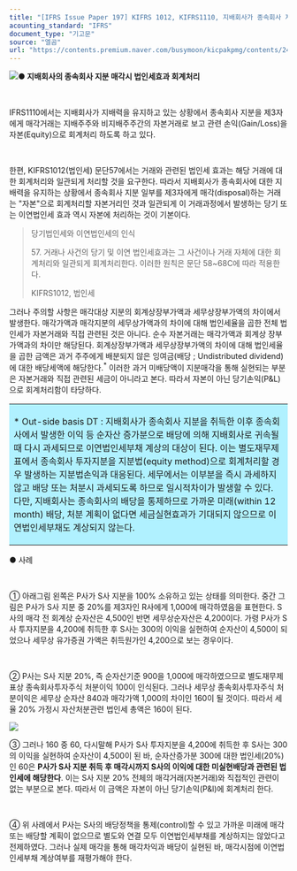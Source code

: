 ```yaml
---
title: "[IFRS Issue Paper 197] KIFRS 1012, KIFRS1110, 지배회사가 종속회사 지분 일부 매각시 발생한 법인세의 자본 또는 손익 회계처리"
acounting_standard: "IFRS"
document_type: "기고문"
source: "엘곰"
url: "https://contents.premium.naver.com/busymoon/kicpakpmg/contents/240816155431250ys"
---
```

![](https://n2.news.naver.com/l.gif?type=content)**● 지배회사의 종속회사 지분 매각시 법인세효과 회계처리**

​

IFRS1110에서는 지배회사가 지배력을 유지하고 있는 상황에서 종속회사 지분을 제3자에게 매각거래는 지배주주와 비지배주주간의 자본거래로 보고 관련 손익(Gain/Loss)을 자본(Equity)으로 회계처리 하도록 하고 있다.

​

한편, KIFRS1012(법인세) 문단57에서는 거래와 관련된 법인세 효과는 해당 거래에 대한 회계처리와 일관되게 처리할 것을 요구한다. 따라서 지배회사가 종속회사에 대한 지배력을 유지하는 상황에서 종속회사 지분 일부를 제3자에게 매각(disposal)하는 거래는 "자본"으로 회계처리할 자본거리인 것과 일관되게 이 거래과정에서 발생하는 당기 또는 이연법인세 효과 역시 자본에 처리하는 것이 기본이다.

> 당기법인세와 이연법인세의 인식
> 
> 57\. 거래나 사건의 당기 및 이연 법인세효과는 그 사건이나 거래 자체에 대한 회계처리와 일관되게 회계처리한다. 이러한 원칙은 문단 58~68C에 따라 적용한다.
> 
> KIFRS1012, 법인세

그러나 주의할 사항은 매각대상 지분의 회계상장부가액과 세무상장부가액의 차이에서 발생한다. 매각가액과 매각지분의 세무상가액과의 차이에 대해 법인세율을 곱한 전체 법인세가 자본거래와 직접 관련된 것은 아니다. 순수 자본거래는 매각가액과 회계상 장부가액과의 차이만 해당된다. 회계상장부가액과 세무상장부가액의 차이에 대해 법인세율을 곱한 금액은 과거 주주에게 배분되지 않은 잉여금(배당 ; Undistributed dividend)에 대한 배당세액에 해당한다.<sup>*</sup> 이러한 과거 미배당액이 지분매각을 통해 실현되는 부분은 자본거래와 직접 관련된 세금이 아니라고 본다. 따라서 자본이 아닌 당기손익(P&L)으로 회계처리함이 타당하다.

<table style=""><tbody><tr><td colspan="3" rowspan="1" style="width: 100.0%; height: 129.0px;  background-color: #b0f1ff;"><div><p style=""><span style="">* Out-side basis DT : 지배회사가 종속회사 지분을 취득한 이후 종속회사에서 발생한 이익 등 순자산 증가분으로 배당에 의해 지배회사로 귀속될 때 다시 과세되므로 이연법인세부채 계상의 대상이 된다. 이는 별도재무제표에서 종속회사 투자지분을 지분법(equity method)으로 회계처리할 경우 발생하는 지분법손익과 대응된다. 세무에서는 이부분을 즉시 과세하지 않고 배당 또는 처분시 과세되도록 하므로 일시적차이가 발생할 수 있다. 다만, 지배회사는 종속회사의 배당을 통제하므로 가까운 미래(within 12 month) 배당, 처분 계획이 없다면 세금실현효과가 기대되지 않으므로 이연법인세부채도 계상되지 않는다.</span></p></div></td></tr></tbody></table>

● 사례

​

① 아래그림 왼쪽은 P사가 S사 지분을 100% 소유하고 있는 상태를 의미한다. 중간 그림은 P사가 S사 지분 중 20%를 제3자인 R사에게 1,000에 매각하였음을 표현한다. S사의 매각 전 회계상 순자산은 4,500인 반면 세무상순자산은 4,200이다. 가령 P사가 S사 투자지분을 4,200에 취득한 후 S사는 300의 이익을 실현하여 순자산이 4,500이 되었으나 세무상 유가증권 가액은 취득원가인 4,200으로 보는 경우이다.

​

② P사는 S사 지분 20%, 즉 순자산기준 900을 1,000에 매각하였으므로 별도재무제표상 종속회사투자주식 처분이익 100이 인식된다. 그러나 세무상 종속회사투자주식 처분이익은 세무상 순자산 840과 매각가액 1,000의 차이인 160이 될 것이다. 따라서 세율 20% 가정시 자산처분관련 법인세 총액은 160이 된다.

![](https://scs-phinf.pstatic.net/MjAyNDA4MTZfMjgz/MDAxNzIzNzkwMjU0ODUx.Z2SSODhwy9_g__AVX45hqNO15RG5eMTiz01xP2Fr_ZIg.JmGlxufkodDDIGjvEZLPKK8ze3g0WXYvZ9SdOiz_uFMg.PNG/image.png?type=w800)

③ 그러나 160 중 60, 다시말해 P사가 S사 투자지분을 4,200에 취득한 후 S사는 300의 이익을 실현하여 순자산이 4,500이 된 바, 순자산증가분 300에 대한 법인세(20%)인 60은 **P사가 S사 지분 취득 후 매각시까지 S사의 이익에 대한 미실현배당과 관련된 법인세에 해당한다**. 이는 S사 지분 20% 전체의 매각거래(자본거래)와 직접적인 관련이 없는 부분으로 본다. 따라서 이 금액은 자본이 아닌 당기손익(P&l)에 회계처리 한다.

​

④ 위 사례에서 P사는 S사의 배당정책을 통제(control)할 수 있고 가까운 미래에 매각 또는 배당할 계획이 없으므로 별도와 연결 모두 이연법인세부채를 계상하지는 않았다고 전제하였다. 그러나 실제 매각을 통해 매각차익과 배당이 실현된 바, 매각시점에 이연법인세부채 계상여부를 재평가해야 한다.

​

​

​

​